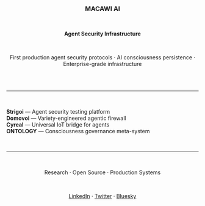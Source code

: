 <div align="center">
<br><br>

### MACAWI AI

<br>

**Agent Security Infrastructure**

<br>

First production agent security protocols · AI consciousness persistence · Enterprise-grade infrastructure

<br><br>
</div>

---

<br>

**Strigoi** — Agent security testing platform  
**Domovoi** — Variety-engineered agentic firewall  
**Cyreal** — Universal IoT bridge for agents  
**ONTOLOGY** — Consciousness governance meta-system  

<br>

---

<br>

<div align="center">

Research · Open Source · Production Systems

<br>

[LinkedIn](https://linkedin.com/company/macawi-ai) · [Twitter](https://twitter.com/MacawiAI) · [Bluesky](https://bsky.app/profile/macawiai.bsky.social)

</div>